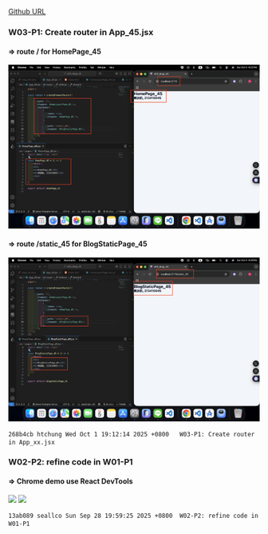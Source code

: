 [Github URL](https://github.com/seallco/1141-2N-demo-45.git)

### W03-P1: Create router in App_45.jsx
 
#### => route / for HomePage_45
 
![](w03-p1-1.png)
 
#### => route /static_45 for BlogStaticPage_45
 
![](w03-p1-2.png)
 
```
268b4cb htchung Wed Oct 1 19:12:14 2025 +0800   W03-P1: Create router in App_xx.jsx
```

### W02-P2: refine code in W01-P1
 
#### => Chrome demo use React DevTools
 
![](w02-p1.png)
![](w02-p2.png)
 
```
13ab089 seallco Sun Sep 28 19:59:25 2025 +0800  W02-P2: refine code in W01-P1
```
